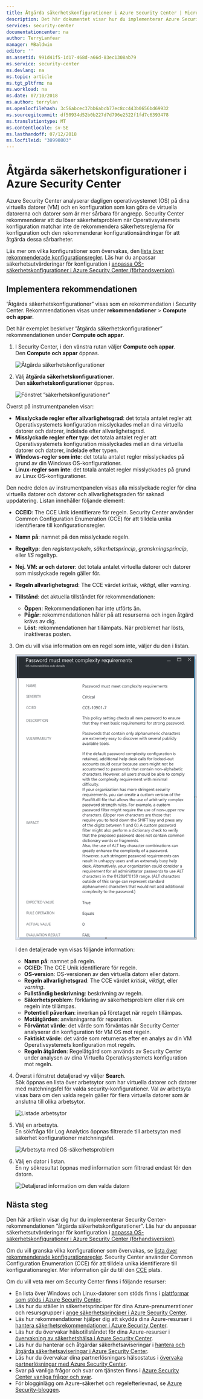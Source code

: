 ```yaml
---
title: Åtgärda säkerhetskonfigurationer i Azure Security Center | Microsoft Docs
description: Det här dokumentet visar hur du implementerar Azure Security Center-rekommendationen, ”åtgärda säkerhetskonfigurationer”.
services: security-center
documentationcenter: na
author: TerryLanfear
manager: MBaldwin
editor: ''
ms.assetid: 991d41f5-1d17-468d-a66d-83ec1308ab79
ms.service: security-center
ms.devlang: na
ms.topic: article
ms.tgt_pltfrm: na
ms.workload: na
ms.date: 07/10/2018
ms.author: terrylan
ms.openlocfilehash: 3c56abcec37bb6abcb77ec8cc443b0656bd69932
ms.sourcegitcommit: df50934d52b0b227d7d796e2522f1fd7c6393478
ms.translationtype: MT
ms.contentlocale: sv-SE
ms.lasthandoff: 07/12/2018
ms.locfileid: "38990803"
---
```

# <a name="remediate-security-configurations-in-azure-security-center"></a>Åtgärda säkerhetskonfigurationer i Azure Security Center
Azure Security Center analyserar dagligen operativsystemet (OS) på dina virtuella datorer (VM) och en konfiguration som kan göra de virtuella datorerna och datorer som är mer sårbara för angrepp. Security Center rekommenderar att du löser säkerhetsproblem när Operativsystemets konfiguration matchar inte de rekommendera säkerhetsreglerna för konfiguration och den rekommenderar konfigurationsändringar för att åtgärda dessa sårbarheter.

Läs mer om vilka konfigurationer som övervakas, den [lista över rekommenderade konfigurationsregler](https://gallery.technet.microsoft.com/Azure-Security-Center-a789e335). Läs hur du anpassar säkerhetsutvärderingar för konfiguration i [anpassa OS-säkerhetskonfigurationer i Azure Security Center (förhandsversion)](security-center-customize-os-security-config.md).

## <a name="implement-the-recommendation"></a>Implementera rekommendationen
”Åtgärda säkerhetskonfigurationer” visas som en rekommendation i Security Center. Rekommendationen visas under **rekommendationer** > **Compute och appar**.

Det här exemplet beskriver ”åtgärda säkerhetskonfigurationer” rekommendationen under **Compute och appar**.
1. I Security Center, i den vänstra rutan väljer **Compute och appar**.  
  Den **Compute och appar** öppnas.

   ![Åtgärda säkerhetskonfigurationer][1]

2. Välj **åtgärda säkerhetskonfigurationer**.  
  Den **säkerhetskonfigurationer** öppnas.

   ![Fönstret ”säkerhetskonfigurationer”][2]

  Överst på instrumentpanelen visar:

  - **Misslyckade regler efter allvarlighetsgrad**: det totala antalet regler att Operativsystemets konfiguration misslyckades mellan dina virtuella datorer och datorer, indelade efter allvarlighetsgrad.
  - **Misslyckade regler efter typ**: det totala antalet regler att Operativsystemets konfiguration misslyckades mellan dina virtuella datorer och datorer, indelade efter typen.
  - **Windows-regler som inte**: det totala antalet regler misslyckades på grund av din Windows OS-konfigurationer.
  - **Linux-regler som inte**: det totala antalet regler misslyckades på grund av Linux OS-konfigurationer.

  Den nedre delen av instrumentpanelen visas alla misslyckade regler för dina virtuella datorer och datorer och allvarlighetsgraden för saknad uppdatering. Listan innehåller följande element:

  - **CCEID**: The CCE Unik identifierare för regeln. Security Center använder Common Configuration Enumeration (CCE) för att tilldela unika identifierare till konfigurationsregler.
  - **Namn på**: namnet på den misslyckade regeln.
  - **Regeltyp**: den *registernyckeln*, *säkerhetsprincip*, *granskningsprincip*, eller *IIS* regeltyp.
  - **Nej. VM: ar och datorer**: det totala antalet virtuella datorer och datorer som misslyckade regeln gäller för.
  - **Regeln allvarlighetsgrad**: The CCE värdet *kritisk*, *viktigt*, eller *varning*.
  - **Tillstånd**: det aktuella tillståndet för rekommendationen:

    - **Öppen**: Rekommendationen har inte utförts än.
    - **Pågår**: rekommendationen håller på att resurserna och ingen åtgärd krävs av dig.
    - **Löst**: rekommendationen har tillämpats. När problemet har lösts, inaktiveras posten.

3. Om du vill visa information om en regel som inte, väljer du den i listan.

   ![Detaljerad vy av en misslyckad konfigurationsregel][3]

   I den detaljerade vyn visas följande information:

   - **Namn på**: namnet på regeln.
   - **CCIED**: The CCE Unik identifierare för regeln.
   - **OS-version**: OS-versionen av den virtuella datorn eller datorn.
   - **Regeln allvarlighetsgrad**: The CCE värdet *kritisk*, *viktigt*, eller *varning*.
   - **Fullständig beskrivning**: beskrivning av regeln.
   - **Säkerhetsproblem**: förklaring av säkerhetsproblem eller risk om regeln inte tillämpas.
   - **Potentiell påverkan**: inverkan på företaget när regeln tillämpas.
   - **Motåtgärden**: anvisningarna för reparation.
   - **Förväntat värde**: det värde som förväntas när Security Center analyserar din konfiguration för VM OS mot regeln.
   - **Faktiskt värde**: det värde som returneras efter en analys av din VM Operativsystemets konfiguration mot regeln.
   - **Regeln åtgärden**: Regelåtgärd som används av Security Center under analysen av dina Virtuella Operativsystemets konfiguration mot regeln.

4. Överst i fönstret detaljerad vy väljer **Search**.  
  Sök öppnas en lista över arbetsytor som har virtuella datorer och datorer med matchningsfel för valda security-konfigurationer. Val av arbetsyta visas bara om den valda regeln gäller för flera virtuella datorer som är anslutna till olika arbetsytor.

   ![Listade arbetsytor][4]

5. Välj en arbetsyta.  
  En sökfråga för Log Analytics öppnas filtrerade till arbetsytan med säkerhet konfigurationer matchningsfel.

   ![Arbetsyta med OS-säkerhetsproblem][5]

6. Välj en dator i listan.  
  En ny sökresultat öppnas med information som filtrerad endast för den datorn.

   ![Detaljerad information om den valda datorn][6]

## <a name="next-steps"></a>Nästa steg
Den här artikeln visar dig hur du implementerar Security Center-rekommendationen ”åtgärda säkerhetskonfigurationer”. Läs hur du anpassar säkerhetsutvärderingar för konfiguration i [anpassa OS-säkerhetskonfigurationer i Azure Security Center (förhandsversion)](security-center-customize-os-security-config.md).

Om du vill granska vilka konfigurationer som övervakas, se [lista över rekommenderade konfigurationsregler](https://gallery.technet.microsoft.com/Azure-Security-Center-a789e335). Security Center använder Common Configuration Enumeration (CCE) för att tilldela unika identifierare till konfigurationsregler. Mer information går du till den [CCE](https://nvd.nist.gov/cce/index.cfm) plats.

Om du vill veta mer om Security Center finns i följande resurser:

* En lista över Windows och Linux-datorer som stöds finns i [plattformar som stöds i Azure Security Center](security-center-os-coverage.md).
* Läs hur du ställer in säkerhetsprinciper för dina Azure-prenumerationer och resursgrupper i [ange säkerhetsprinciper i Azure Security Center](security-center-policies.md).
* Läs hur rekommendationer hjälper dig att skydda dina Azure-resurser i [hantera säkerhetsrekommendationer i Azure Security Center](security-center-recommendations.md).
* Läs hur du övervakar hälsotillståndet för dina Azure-resurser i [övervakning av säkerhetshälsa i Azure Security Center](security-center-monitoring.md).
* Läs hur du hanterar och åtgärdar säkerhetsaviseringar i [hantera och åtgärda säkerhetsaviseringar i Azure Security Center](security-center-managing-and-responding-alerts.md).
* Läs hur du övervakar dina partnerlösningars hälsostatus i [övervaka partnerlösningar med Azure Security Center](security-center-partner-solutions.md).
* Svar på vanliga frågor och svar om tjänsten finns i [Azure Security Center vanliga frågor och svar](security-center-faq.md).
* För blogginlägg om Azure-säkerhet och regelefterlevnad, se [Azure Security-bloggen](http://blogs.msdn.com/b/azuresecurity/).

<!--Image references-->
[1]: ./media/security-center-remediate-os-vulnerabilities/compute-blade.png
[2]:./media/security-center-remediate-os-vulnerabilities/os-vulnerabilities.png
[3]: ./media/security-center-remediate-os-vulnerabilities/vulnerability-details.png
[4]: ./media/security-center-remediate-os-vulnerabilities/search.png
[5]: ./media/security-center-remediate-os-vulnerabilities/log-search.png
[6]: ./media/security-center-remediate-os-vulnerabilities/search-results.png
